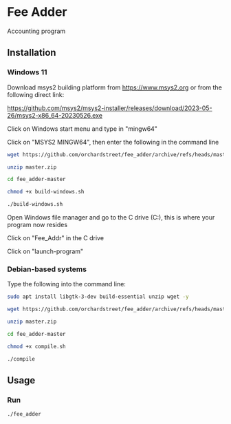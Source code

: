 Fee Adder
========================

Accounting program

Installation
------------
### Windows 11
Download msys2 building platform from https://www.msys2.org or from the following direct link:

https://github.com/msys2/msys2-installer/releases/download/2023-05-26/msys2-x86_64-20230526.exe

Click on Windows start menu and type in "mingw64"

Click on "MSYS2 MINGW64", then enter the following in the command line

```bash
wget https://github.com/orchardstreet/fee_adder/archive/refs/heads/master.zip

unzip master.zip

cd fee_adder-master

chmod +x build-windows.sh

./build-windows.sh
```

Open Windows file manager and go to the C drive (C:\), this is where your program now resides

Click on "Fee_Addr" in the C drive

Click on "launch-program"

### Debian-based systems
Type the following into the command line:

```bash
sudo apt install libgtk-3-dev build-essential unzip wget -y

wget https://github.com/orchardstreet/fee_adder/archive/refs/heads/master.zip

unzip master.zip

cd fee_adder-master

chmod +x compile.sh

./compile
```

Usage
-----------

### Run 

```bash
./fee_adder
```

